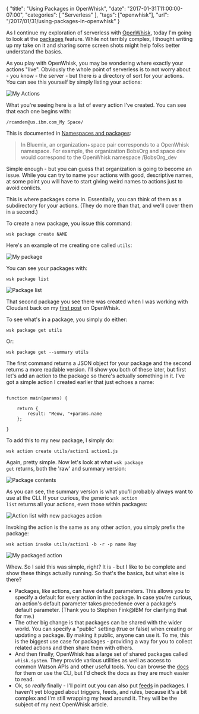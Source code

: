 
{
	"title": "Using Packages in OpenWhisk",
	"date": "2017-01-31T11:00:00-07:00",
	"categories": [
		"Serverless"
	],
	"tags": ["openwhisk"],
	"url": "/2017/01/31/using-packages-in-openwhisk"
}

As I continue my exploration of serverless with [OpenWhisk](https://developer.ibm.com/openwhisk/), today I'm going to look at
the [packages](https://console.ng.bluemix.net/docs/openwhisk/openwhisk_packages.html) feature. While not terribly complex, I thought writing up my take on it and 
sharing some screen shots might help folks better understand the basics.

As you play with OpenWhisk, you may be wondering where exactly your actions "live". Obviously the whole point of serverless is to not
worry about - you know - the server - but there *is* a directory of sort for your actions. You can see this yourself 
by simply listing your actions:

![My Actions](https://static.raymondcamden.com/images/2017/1/owp1.png)

What you're seeing here is a list of every action I've created. You can see that each one begins with:

	/rcamden@us.ibm.com_My Space/

This is documented in [Namespaces and packages](https://console.ng.bluemix.net/docs/openwhisk/openwhisk_reference.html#openwhisk_entities):

<blockquote>
In Bluemix, an organization+space pair corresponds to a OpenWhisk namespace. For example, 
the organization BobsOrg and space dev would correspond to the OpenWhisk namespace /BobsOrg_dev
</blockquote>

Simple enough - but you can guess that organization is going to become an issue. While you can try to name your actions with good, descriptive names, 
at some point you will have to start giving weird names to actions just to avoid conlicts. 

This is where packages come in. Essentially, you can think of them as a subdirectory for your actions. (They do more than that, and we'll cover them in a second.) 

To create a new package, you issue this command:

<pre><code class="language-javascript">wsk package create NAME
</code></pre>

Here's an example of me creating one called <code>utils</code>:

![My package](https://static.raymondcamden.com/images/2017/1/owp2.png)

You can see your packages with:

<pre><code class="language-javascript">wsk package list
</code></pre>

![Package list](https://static.raymondcamden.com/images/2017/1/owp3.png)

That second package you see there was created when I was working with Cloudant back on my [first post](https://www.raymondcamden.com/2016/12/23/going-serverless-with-openwhisk) on OpenWhisk. 

To see what's in a package, you simply do either:

<pre><code class="language-javascript">wsk package get utils
</code></pre>

Or:

<pre><code class="language-javascript">wsk package get --summary utils
</code></pre>

The first command returns a JSON object for your package and the second returns a more readable version. I'll show you both of these later, but first let's add an action to the package so there's 
actually something in it. I've got a simple action I created earlier that just echoes a name:

<pre><code class="language-javascript">
function main(params) {

	return {
		result: "Meow, "+params.name
	};

}
</code></pre>

To add this to my new package, I simply do:

<pre><code class="language-javascript">wsk action create utils/action1 action1.js
</code></pre>

Again, pretty simple. Now let's look at what <code>wsk package get</code> returns, both the 'raw' and summary version:

![Package contents](https://static.raymondcamden.com/images/2017/1/owp4.png)

As you can see, the summary version is what you'll probably always want to use at the CLI. If your curious, the
generic <code>wsk action list</code> returns all your actions, even those within packages:

![Action list with new packages action](https://static.raymondcamden.com/images/2017/1/owp5.png)

Invoking the action is the same as any other action, you simply prefix the package:

<pre><code class="language-javascript">wsk action invoke utils/action1 -b -r -p name Ray
</code></pre>

![My packaged action](https://static.raymondcamden.com/images/2017/1/owp6.png)

Whew. So I said this was simple, right? It is - but I like to be complete and show these things actually running. So that's the basics, but what else is there?

* Packages, like actions, can have default parameters. This allows you to specify a default for every action 
in the package. In case you're curious, an action's default parameter takes precedence over a package's 
default parameter. (Thank you to Stephen Fink@IBM for clarifying that for me.)
* The other big change is that packages can be shared with the wider world. You can specify a "public" 
setting (true or false) when creating or updating a package. By making it public, anyone can use it. 
To me, this is the biggest use case for packages - providing a way for you to collect related actions and 
then share them with others.
* And then finally, OpenWhisk has a large set of shared packages called <code>whisk.system</code>. They 
provide various utilities as well as access to common Watson APIs and other useful tools. You can 
browse the [docs](https://console.ng.bluemix.net/docs/openwhisk/openwhisk_catalog.html) for them or use 
the CLI, but I'd check the docs as they are much easier to read.
* Ok, so *really* finally - I'll point out you can also put [feeds](https://console.ng.bluemix.net/docs/openwhisk/openwhisk_packages.html#openwhisk_package_trigger) in packages. I haven't yet blogged about triggers, feeds, and rules, because
it's a bit complex and I'm still wrapping my head around it. They will be the subject of my next OpenWhisk article.


